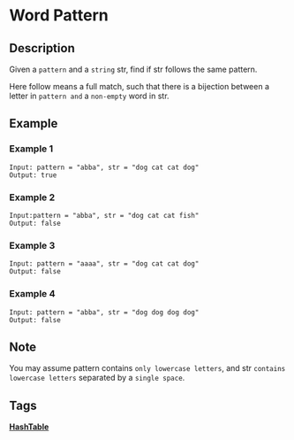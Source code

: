 # Word Pattern
## Description
Given a `pattern` and a `string` str, find if str follows the same pattern.

Here follow means a full match, such that there is a bijection between a letter in `pattern and` a `non-empty` word in str.

## Example
### Example 1
```
Input: pattern = "abba", str = "dog cat cat dog"
Output: true
```

### Example 2
```
Input:pattern = "abba", str = "dog cat cat fish"
Output: false
```

### Example 3
```
Input: pattern = "aaaa", str = "dog cat cat dog"
Output: false
```

### Example 4
```
Input: pattern = "abba", str = "dog dog dog dog"
Output: false
```

## Note
You may assume pattern contains `only lowercase letters`, and str `contains lowercase letters` separated by a `single space`.

## Tags
**[HashTable](https://leetcode.com/tag/hash-table)**
